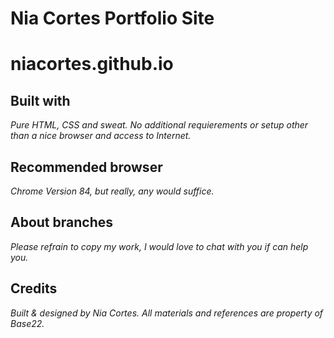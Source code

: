 # Nia Cortes Portfolio Site
# niacortes.github.io

## Built with
*Pure HTML, CSS and sweat. No additional requierements or setup other than a nice browser and access to Internet.*

## Recommended browser
*Chrome Version 84, but really, any would suffice.*

## About branches 
*Please refrain to copy my work, I would love to chat with you if can help you.*

## Credits <a name="credits"></a>
*Built & designed by Nia Cortes.*
*All materials and references are property of <a ref="https://base22.com/">Base22</a>.*
